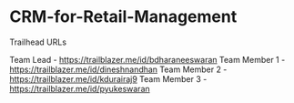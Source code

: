 # CRM-for-Retail-Management

Trailhead URLs

Team Lead -   https://trailblazer.me/id/bdharaneeswaran
Team Member 1 -https://trailblazer.me/id/dineshnandhan
Team Member 2 -https://trailblazer.me/id/kdurairaj9
Team Member 3 -https://trailblazer.me/id/pyukeswaran
